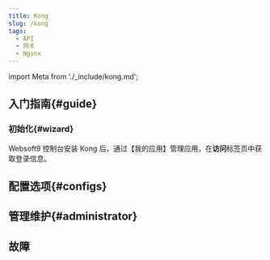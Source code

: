```yaml
---
title: Kong
slug: /kong
tags:
  - API
  - 网关
  - Nginx
---
```


import Meta from './_include/kong.md';

<Meta name="meta" />

## 入门指南{#guide}

### 初始化{#wizard}

Websoft9 控制台安装 Kong 后，通过【我的应用】管理应用，在**访问**标签页中获取登录信息。  

## 配置选项{#configs}
## 管理维护{#administrator}

## 故障